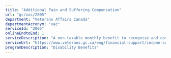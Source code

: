 ```yaml
---
title: "Additional Pain and Suffering Compensation"
url: "gc/vac/2005"
department: "Veterans Affairs Canada"
departmentAcronym: "vac"
serviceId: "2005"
onlineEndtoEnd: 1
serviceDescription: "A non-taxable monthly benefit to recognize and compensate Veterans for the non-economic loss associated with service-related permanent and severe impairments that cause a barrier in life after service."
serviceUrl: "https://www.veterans.gc.ca/eng/financial-support/income-support/additional-pain-suffering"
programDescription: "Disability Benefits"
---
```

